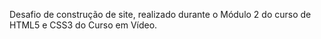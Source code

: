Desafio de construção de site, realizado durante o Módulo 2 do curso de HTML5 e CSS3 do Curso em Vídeo.